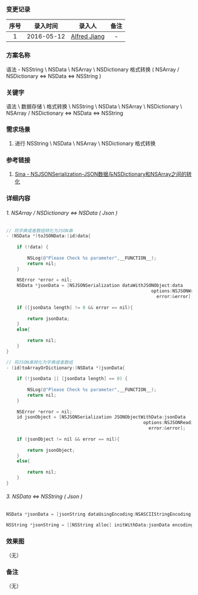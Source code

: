 ### 变更记录

| 序号 | 录入时间 | 录入人 | 备注 |
|:--------:|:--------:|:--------:|:--------:|
| 1 | 2016-05-12 | [Alfred Jiang](https://github.com/viktyz) | - |

### 方案名称

语法 - NSString \ NSData \ NSArray \ NSDictionary 格式转换 ( NSArray / NSDictionary <=> NSData <=> NSString )

### 关键字

语法 \ 数据存储 \ 格式转换  \ NSString \ NSData \ NSArray \ NSDictionary \ NSArray / NSDictionary <=> NSData <=> NSString

### 需求场景

1. 进行 NSString \ NSData \ NSArray \ NSDictionary 格式转换 

### 参考链接

1. [Sina - NSJSONSerialization-JSON数据与NSDictionary和NSArray之间的转化](http://blog.sina.com.cn/s/blog_7b9d64af0101ce92.html)

### 详细内容

###### 1. NSArray / NSDictionary <=> NSData ( Json )
```objectivec
// 将字典或者数组转化为JSON串
- (NSData *)toJSONData:(id)data{
    
    if (!data) {
        
        NSLog(@"Please Check %s parameter",__FUNCTION__);
        return nil;
    }
    
    NSError *error = nil;
    NSData *jsonData = [NSJSONSerialization dataWithJSONObject:data
                                                       options:NSJSONWritingPrettyPrinted
                                                         error:&error];
    
    if ([jsonData length] != 0 && error == nil){
        
        return jsonData;
    }
    else{
        
        return nil;
    }
}

// 将JSON串转化为字典或者数组
- (id)toArrayOrDictionary:(NSData *)jsonData{
    
    if (!jsonData || [jsonData length] == 0) {
        
        NSLog(@"Please Check %s parameter",__FUNCTION__);
        return nil;
    }
    
    NSError *error = nil;
    id jsonObject = [NSJSONSerialization JSONObjectWithData:jsonData
                                                    options:NSJSONReadingAllowFragments
                                                      error:&error];
    
    if (jsonObject != nil && error == nil){
        
        return jsonObject;
    }
    else{
        
        return nil;
    }
}
```

###### 3. NSData <=> NSString ( Json )
```objectivec
NSData *jsonData = [jsonString dataUsingEncoding:NSASCIIStringEncoding];

NSString *jsonString = [[NSString alloc] initWithData:jsonData encoding:NSASCIIStringEncoding];
```

### 效果图
（无）

### 备注
（无）